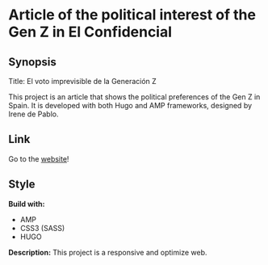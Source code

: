 # Article of the political interest of the Gen Z in El Confidencial

## Synopsis

Title: El voto imprevisible de la Generación Z

This project is an article that shows the political preferences of the Gen Z in Spain. It is developed with both Hugo and AMP frameworks, designed by Irene de Pablo.

## Link

Go to the [website](https://www.elconfidencial.com/espana/2019-04-07/generacion-zeta-imprevisible-voto-elecciones-28a_1927262/)!

## Style

**Build with:**
- AMP
- CSS3 (SASS)
- HUGO

**Description:**
This project is a responsive and optimize web.
